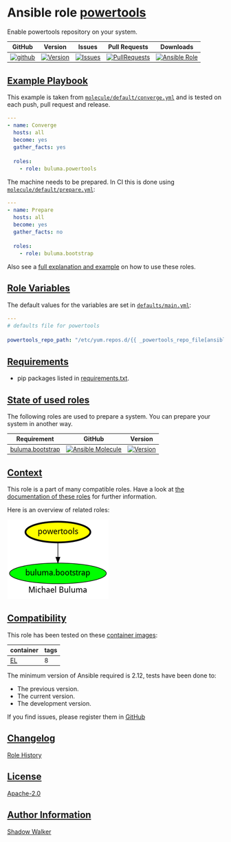 # Ansible role [powertools](https://galaxy.ansible.com/ui/standalone/roles/buluma/powertools/documentation)

Enable powertools repository on your system.

|GitHub|Version|Issues|Pull Requests|Downloads|
|------|-------|------|-------------|---------|
|[![github](https://github.com/buluma/ansible-role-powertools/actions/workflows/molecule.yml/badge.svg)](https://github.com/buluma/ansible-role-powertools/actions/workflows/molecule.yml)|[![Version](https://img.shields.io/github/release/buluma/ansible-role-powertools.svg)](https://github.com/buluma/ansible-role-powertools/releases/)|[![Issues](https://img.shields.io/github/issues/buluma/ansible-role-powertools.svg)](https://github.com/buluma/ansible-role-powertools/issues/)|[![PullRequests](https://img.shields.io/github/issues-pr-closed-raw/buluma/ansible-role-powertools.svg)](https://github.com/buluma/ansible-role-powertools/pulls/)|[![Ansible Role](https://img.shields.io/ansible/role/d/buluma/powertools)](https://galaxy.ansible.com/ui/standalone/roles/buluma/powertools/documentation)|

## [Example Playbook](#example-playbook)

This example is taken from [`molecule/default/converge.yml`](https://github.com/buluma/ansible-role-powertools/blob/master/molecule/default/converge.yml) and is tested on each push, pull request and release.

```yaml
---
- name: Converge
  hosts: all
  become: yes
  gather_facts: yes

  roles:
    - role: buluma.powertools
```

The machine needs to be prepared. In CI this is done using [`molecule/default/prepare.yml`](https://github.com/buluma/ansible-role-powertools/blob/master/molecule/default/prepare.yml):

```yaml
---
- name: Prepare
  hosts: all
  become: yes
  gather_facts: no

  roles:
    - role: buluma.bootstrap
```

Also see a [full explanation and example](https://buluma.github.io/how-to-use-these-roles.html) on how to use these roles.

## [Role Variables](#role-variables)

The default values for the variables are set in [`defaults/main.yml`](https://github.com/buluma/ansible-role-powertools/blob/master/defaults/main.yml):

```yaml
---
# defaults file for powertools

powertools_repo_path: "/etc/yum.repos.d/{{ _powertools_repo_file[ansible_distribution] }}"
```

## [Requirements](#requirements)

- pip packages listed in [requirements.txt](https://github.com/buluma/ansible-role-powertools/blob/master/requirements.txt).

## [State of used roles](#state-of-used-roles)

The following roles are used to prepare a system. You can prepare your system in another way.

| Requirement | GitHub | Version |
|-------------|--------|--------|
|[buluma.bootstrap](https://galaxy.ansible.com/buluma/bootstrap)|[![Ansible Molecule](https://github.com/buluma/ansible-role-bootstrap/actions/workflows/molecule.yml/badge.svg)](https://github.com/buluma/ansible-role-bootstrap/actions/workflows/molecule.yml)|[![Version](https://img.shields.io/github/release/buluma/ansible-role-bootstrap.svg)](https://github.com/shadowwalker/ansible-role-bootstrap)|

## [Context](#context)

This role is a part of many compatible roles. Have a look at [the documentation of these roles](https://buluma.github.io/) for further information.

Here is an overview of related roles:

![dependencies](https://raw.githubusercontent.com/buluma/ansible-role-powertools/png/requirements.png "Dependencies")

## [Compatibility](#compatibility)

This role has been tested on these [container images](https://hub.docker.com/u/buluma):

|container|tags|
|---------|----|
|[EL](https://hub.docker.com/r/buluma/enterpriselinux)|8|

The minimum version of Ansible required is 2.12, tests have been done to:

- The previous version.
- The current version.
- The development version.

If you find issues, please register them in [GitHub](https://github.com/buluma/ansible-role-powertools/issues)

## [Changelog](#changelog)

[Role History](https://github.com/buluma/ansible-role-powertools/blob/master/CHANGELOG.md)

## [License](#license)

[Apache-2.0](https://github.com/buluma/ansible-role-powertools/blob/master/LICENSE)

## [Author Information](#author-information)

[Shadow Walker](https://buluma.github.io/)

